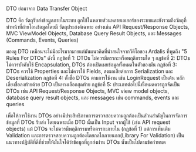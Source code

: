 DTO ย่อมาจาก Data Transfer Object

DTO คือ วัตถุรับส่งข้อมูลภายในระบบ ถูกใช้ในหลายส่วนหลายเลเยอร์ของระบบและยังรวมถึงวัตถุที่ทำหน้าที่ถ่ายโอนข้อมูลโดยมี
วัตถุประสงค์เฉพาะ อย่างเช่น API Request/Response Objects, MVC ViewModel Objects, Database Query Result Objects, และ Messages (Commands, Events, Queries)

มองดู DTO เหมือนจะไม่มีอะไรมากมายแต่มันแนวคิดที่น่าสนใจจากวีดีโอของ Ardalis ที่พูดถึง "5 Rules For DTOs" ดังนี้
กฎข้อที่ 1: DTOs ไม่ควรมีตรรกะหรือพฤติกรรมใด ๆ
กฎข้อที่ 2: DTOs ไม่ควรบังคับใช้ Encapsulation, DTOs ต้องเปิดเผยข้อมูลทั้งหมดในตัวของมัน
กฎข้อที่ 3: DTOs ควรใช้ Properties และไม่ควรใช้ Fields, สงผลเสียต่อการ Serialization และ Deserialization
กฎข้อที่ 4: ตั้งชื่อ DTOs ตามการใช้งาน เช่น LoginRequest เป็นต้น หลักเลี่ยงชื่อลงท้ายด้วย DTO เป็นทางเลือกสุดท้าย
กฎข้อที่ 5: ประเภทต่อไปนี้ทั้งหมดควรถูกจัดเป็น DTOs เช่น API Request/Response Objects, MVC view model objects, database query result objects, และ messages เช่น commands, events และ queries

เพื่อให้การใช้งาน DTOs อย่างมีประสิทธิภาพการตรวจสอบความถูกต้องเป็นส่วนสำคัญในการจัดการข้อมูลที่ DTOs รับส่ง โดยเฉพาะเมื่อ DTO นั้นเป็น Input จากผู้ใช้ (เช่น API request objects) 
แม้ DTOs จะไม่ควรมีพฤติกรรมหรือตรรกะภายใน (กฎข้อที่ 1) แต่การเพิ่มเติม Validation และการตรวจสอบความถูกต้องโดยกลไกภายนอก(Library For Validation) เป็นแนวทางปฏิบัติที่ดีที่ช่วยให้มั่นใจได้ว่าข้อมูลที่ถูกส่งผ่าน DTOs นั้นเป็นไปตามข้อกำหนด
